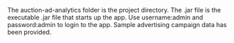 The auction-ad-analytics folder is the project directory. The .jar file is the executable .jar file that starts up the app. Use username:admin and password:admin to login to the app. Sample advertising campaign data has been provided.
